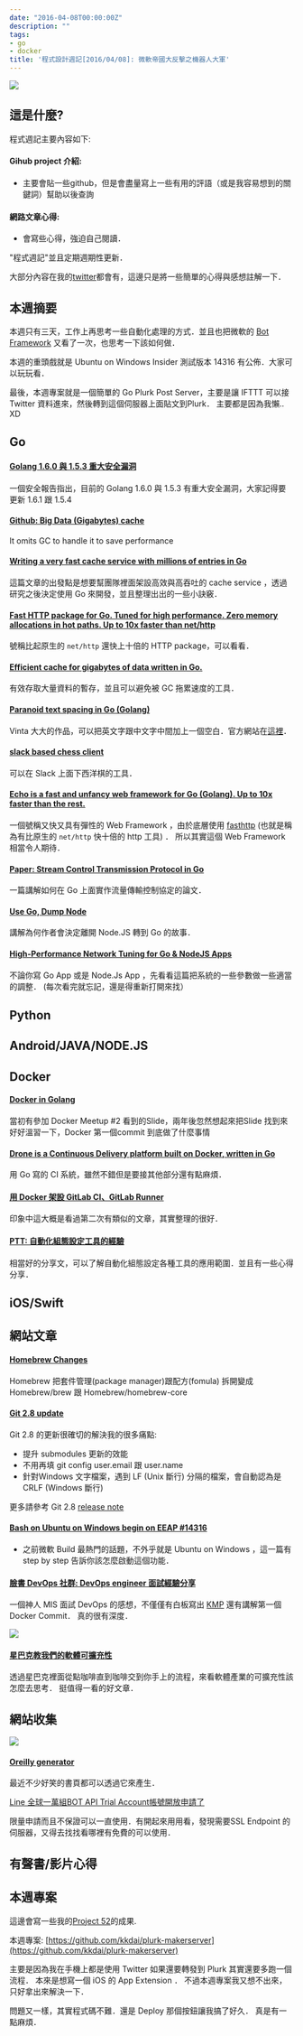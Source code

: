 ```yaml
---
date: "2016-04-08T00:00:00Z"
description: ""
tags:
- go
- docker
title: '程式設計週記[2016/04/08]: 微軟帝國大反擊之機器人大軍'
---
```


![](https://dev.botframework.com/Client/images/hero-foreground.png)

## 這是什麼?

程式週記主要內容如下:

#### Gihub project 介紹:
- 主要會貼一些github，但是會盡量寫上一些有用的評語（或是我容易想到的關鍵詞）幫助以後查詢

#### 網路文章心得:
- 會寫些心得，強迫自己閱讀．

"程式週記"並且定期週期性更新．

大部分內容在我的[twitter](https://twitter.com/Evan_Lin)都會有，這邊只是將一些簡單的心得與感想註解一下．

## 本週摘要

本週只有三天，工作上再思考一些自動化處理的方式．並且也把微軟的 [Bot Framework](https://dev.botframework.com/) 又看了一次，也思考一下該如何做．

本週的重頭戲就是 Ubuntu on Windows Insider 測試版本 14316 有公佈．大家可以玩玩看．

最後，本週專案就是一個簡單的 Go Plurk  Post Server，主要是讓 IFTTT 可以接 Twitter 資料進來，然後轉到這個伺服器上面貼文到Plurk． 主要都是因為我懶..  XD

## Go

#### [Golang 1.6.0 與 1.5.3 重大安全漏洞](http://seclists.org/oss-sec/2016/q2/11) 

一個安全報告指出，目前的 Golang 1.6.0 與 1.5.3 有重大安全漏洞，大家記得要更新 1.6.1 跟 1.5.4

####  [Github: Big Data (Gigabytes) cache](https://github.com/allegro/bigcache) 

It omits GC to handle it to save performance


#### [Writing a very fast cache service with millions of entries in Go](http://allegro.tech/2016/03/writing-fast-cache-service-in-go.html)

這篇文章的出發點是想要幫團隊裡面架設高效與高吞吐的 cache service ，透過研究之後決定使用 Go 來開發，並且整理出出的一些小訣竅．

#### [Fast HTTP package for Go. Tuned for high performance. Zero memory allocations in hot paths. Up to 10x faster than net/http](https://github.com/valyala/fasthttp)

號稱比起原生的 `net/http` 還快上十倍的 HTTP package，可以看看．

#### [Efficient cache for gigabytes of data written in Go.](https://github.com/allegro/bigcache)

有效存取大量資料的暫存，並且可以避免被 GC 拖累速度的工具．

#### [Paranoid text spacing in Go (Golang) ](https://github.com/vinta/pangu)

Vinta 大大的作品，可以把英文字跟中文字中間加上一個空白．官方網站在[這裡]( http://pangu.space/)．

#### [slack based chess client](https://github.com/loganjspears/slackchess)

可以在 Slack 上面下西洋棋的工具．

#### [Echo is a fast and unfancy web framework for Go (Golang). Up to 10x faster than the rest.](https://github.com/labstack/echo)

一個號稱又快又具有彈性的 Web Framework ，由於底層使用 [fasthttp](https://github.com/valyala/fasthttp)  (也就是稱為有比原生的 `net/http` 快十倍的 http 工具) ． 所以其實這個 Web Framework 相當令人期待．

#### [Paper: Stream Control Transmission Protocol in Go](https://2013.asiabsdcon.org/papers/abc2013-P7A-paper.pdf)

一篇講解如何在 Go 上面實作流量傳輸控制協定的論文．

#### [Use Go, Dump Node](http://verygoodsoftwarenotvirus.ru/2016/03/31/go-is-the-new-node/)

講解為何作者會決定離開 Node.JS 轉到 Go 的故事．

#### [High-Performance Network Tuning for Go & NodeJS Apps](https://www.acksin.com/blog/2016/04/04/high-performance-network-tuning-part1-procfs/)

不論你寫 Go App 或是 Node.Js App ，先看看這篇把系統的一些參數做一些適當的調整． (每次看完就忘記，還是得重新打開來找）

## Python


## Android/JAVA/NODE.JS 


## Docker

<script async class="speakerdeck-embed" data-id="8e7e1bc0a7b20131483822f4a3a41586" data-ratio="1.77777777777778" src="//speakerdeck.com/assets/embed.js"></script>

#### [Docker in Golang ](https://speakerdeck.com/jamessa/docker-in-golang)

當初有參加 Docker Meetup #2 看到的Slide，兩年後忽然想起來把Slide 找到來好好溫習一下，Docker 第一個commit 到底做了什麼事情

#### [Drone is a Continuous Delivery platform built on Docker, written in Go](https://github.com/drone/drone)

用 Go 寫的 CI 系統，雖然不錯但是要接其他部分還有點麻煩．



#### [用 Docker 架設 GitLab CI、GitLab Runner](http://blog.chengweichen.com/2016/04/docker-gitlab-cigitlab-runner.html)

印象中這大概是看過第二次有類似的文章，其實整理的很好．


#### [PTT: 自動化組態設定工具的經驗](https://www.ptt.cc/bbs/Soft_Job/M.1459614489.A.583.html)

相當好的分享文，可以了解自動化組態設定各種工具的應用範圍．並且有一些心得分享．


## iOS/Swift


## 網站文章

#### [Homebrew Changes](https://github.com/Homebrew/legacy-homebrew)  

Homebrew 把套件管理(package manager)跟配方(fomula) 拆開變成 Homebrew/brew 跟 Homebrew/homebrew-core

#### [Git 2.8 update](http://www.infoq.com/news/2016/03/git28-released)  

Git 2.8 的更新很確切的解決我的很多痛點:

- 提升 submodules 更新的效能
- 不用再填 git config user.email 跟 user.name 
- 針對Windows 文字檔案，遇到 LF (Unix 斷行) 分隔的檔案，會自動認為是 CRLF (Windows 斷行)

更多請參考 Git 2.8 [release note](https://github.com/git/git/blob/v2.8.0/Documentation/RelNotes/2.8.0.txt)

#### [Bash on Ubuntu on Windows begin on EEAP #14316](https://blogs.msdn.microsoft.com/commandline/2016/04/06/bash-on-ubuntu-on-windows-download-now-3/)

- 之前微軟 Build 最熱門的話題，不外乎就是 Ubuntu on Windows ，這一篇有 step by step 告訴你該怎麼啟動這個功能．

#### [臉書 DevOps 社群: DevOps engineer 面試經驗分享](https://www.facebook.com/groups/DevOpsTaiwan/permalink/991032070983839)

一個神人 MIS 面試 DevOps 的感想，不僅僅有白板寫出 [KMP](http://zhangbuhuai.com/2015/07/06/KMP/) 還有講解第一個 Docker Commit． 真的很有深度．


![](https://liveparticularwebstr.blob.core.windows.net/media/Default/BlogPost/blog/Starbucks-moreTrust.png)

#### [星巴克教我們的軟體可擴充性](http://particular.net/blog/what-starbucks-can-teach-us-about-software-scalability)

透過星巴克裡面從點咖啡直到咖啡交到你手上的流程，來看軟體產業的可擴充性該怎麼去思考． 挺值得一看的好文章．

## 網站收集

![](http://statics.oreilly-generator.com.s3.amazonaws.com/image/covers/7a930f678b86a80bc99140c49c0d665ac5073509/main.jpg)

#### [Oreilly generator](http://oreilly-generator.com/)

最近不少好笑的書頁都可以透過它來產生．

[Line 全球一萬組BOT API Trial Account帳號開放申請了](http://bit.ly/1UYdkn3)

限量申請而且不保證可以一直使用．有開起來用用看，發現需要SSL Endpoint 的伺服器，又得去找找看哪裡有免費的可以使用．

## 有聲書/影片心得
	

## 本週專案

這邊會寫一些我的[Project 52](https://github.com/kkdai/project52)的成果.

本週專案: [https://github.com/kkdai/plurk-makerserver](https://github.com/kkdai/plurk-makerserver)

主要是因為我在手機上都是使用 Twitter 如果還要轉發到 Plurk 其實還要多跑一個流程． 本來是想寫一個 iOS  的 App Extension ． 不過本週專案我又想不出來，只好拿出來解決一下．

問題又一樣，其實程式碼不難．還是 Deploy 那個按鈕讓我搞了好久． 真是有一點麻煩．

